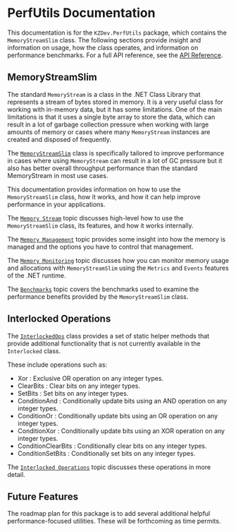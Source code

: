 # PerfUtils Documentation

This documentation is for the `KZDev.PerfUtils` package, which contains the `MemoryStreamSlim` class. The following sections provide insight and information on usage, how the class operates, and information on performance benchmarks. For a full API reference, see the [API Reference](xref:KZDev.PerfUtils).

## MemoryStreamSlim

The standard `MemoryStream` is a class in the .NET Class Library that represents a stream of bytes stored in memory. It is a very useful class for working with in-memory data, but it has some limitations. One of the main limitations is that it uses a single byte array to store the data, which can result in a lot of garbage collection pressure when working with large amounts of memory or cases where many `MemoryStream` instances are created and disposed of frequently.

The [`MemoryStreamSlim`](xref:KZDev.PerfUtils.MemoryStreamSlim) class is specifically tailored to improve performance in cases where using `MemoryStream` can result in a lot of GC pressure but it also has better overall throughput performance than the standard MemoryStream in most use cases.

This documentation provides information on how to use the `MemoryStreamSlim` class, how it works, and how it can help improve performance in your applications.

The [`Memory Stream`](./memorystreamslim.md) topic discusses high-level how to use the `MemoryStreamSlim` class, its features, and how it works internally.

The [`Memory Management`](./memory-management.md) topic provides some insight into how the memory is managed and the options you have to control that management.

The [`Memory Monitoring`](./memory-monitoring.md) topic discusses how you can monitor memory usage and allocations with `MemoryStreamSlim` using the `Metrics` and `Events` features of the .NET runtime.

The [`Benchmarks`](./benchmarks.md) topic covers the benchmarks used to examine the performance benefits provided by the `MemoryStreamSlim` class.

## Interlocked Operations

The [`InterlockedOps`](xref:KZDev.PerfUtils.InterlockedOps) class provides a set of static helper methods that provide additional functionality that is not currently available in the `Interlocked` class.

These include operations such as:

- Xor : Exclusive OR operation on any integer types.
- ClearBits : Clear bits on any integer types.
- SetBits : Set bits on any integer types.
- ConditionAnd : Conditionally update bits using an AND operation on any integer types.
- ConditionOr : Conditionally update bits using an OR operation on any integer types.
- ConditionXor : Conditionally update bits using an XOR operation on any integer types.
- ConditionClearBits : Conditionally clear bits on any integer types.
- ConditionSetBits : Conditionally set bits on any integer types.

The [`Interlocked Operations`](./interlockedops.md) topic discusses these operations in more detail.

## Future Features

The roadmap plan for this package is to add several additional helpful performance-focused utilities. These will be forthcoming as time permits.
